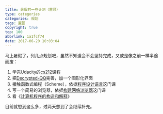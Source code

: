 ```yaml
---
title: 暑假的一些计划（置顶）
type: categories
categories: 规划
tags: 置顶
copyright: true
top: 100
abbrlink: 1a1fcf74
date: 2017-06-20 10:03:04
---
```


马上暑假了，列几点规划吧，虽然不知道会不会坚持完成，又或是像之前一样半途而废：

1. 学完Udacity的[cs212](https://classroom.udacity.com/courses/cs212)课程
2. 把[Decrypted-QQ](https://github.com/WincerChan/Decrypted-QQ)完善，加一个图形化界面
3. 接触函数式编程（Scheme），依据[程序设计语言](https://www.coursera.org/learn/programming-languages)这门课
4. 写一个简易的浏览器，依据[构建网络浏览器](https://cn.udacity.com/course/programming-languages--cs262/)这门课
5. 看《[计算机程序的构造和解释](https://book.douban.com/subject/1148282/)》

目前就想到这么多，过两天想到了会继续补充。

<!-- more -->